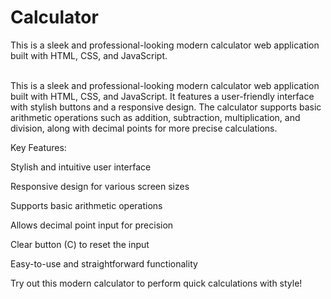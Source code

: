 # Calculator
This is a sleek and professional-looking modern calculator web application built with HTML, CSS, and JavaScript. 
<br><br>

This is a sleek and professional-looking modern calculator web application built with HTML, CSS, and JavaScript. It features a user-friendly interface with stylish buttons and a responsive design. The calculator supports basic arithmetic operations such as addition, subtraction, multiplication, and division, along with decimal points for more precise calculations.
<br>

Key Features:
<br>

Stylish and intuitive user interface<br>

Responsive design for various screen sizes<br>

Supports basic arithmetic operations<br>

Allows decimal point input for precision<br>

Clear button (C) to reset the input<br>

Easy-to-use and straightforward functionality<br>

Try out this modern calculator to perform quick calculations with style!<br>
